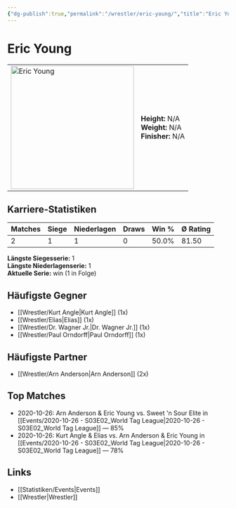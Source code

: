 ```yaml
---
{"dg-publish":true,"permalink":"/wrestler/eric-young/","title":"Eric Young","tags":["wrestler"],"noteIcon":""}
---
```



# Eric Young

<table>
        <tr>
        <td><img src="https://github.com/CptSpaulding1980/choke-slam-wrestling/releases/download/images/Eric_Young.png" width="280" alt="Eric Young"></td>
        <td>
        <b>Height:</b> N/A<br>
        <b>Weight:</b> N/A<br>
        <b>Finisher:</b> N/A<br>
        </td>
        </tr>
        </table>
        
## Karriere-Statistiken

| Matches | Siege | Niederlagen | Draws | Win % | Ø Rating |
|---------|-------|-------------|-------|-------|-----------|
| 2 | 1 | 1 | 0 | 50.0% | 81.50 |

**Längste Siegesserie:** 1<br>**Längste Niederlagenserie:** 1<br>**Aktuelle Serie:** win (1 in Folge)


## Häufigste Gegner
- [[Wrestler/Kurt Angle\|Kurt Angle]] (1x)
- [[Wrestler/Elias\|Elias]] (1x)
- [[Wrestler/Dr. Wagner Jr.\|Dr. Wagner Jr.]] (1x)
- [[Wrestler/Paul Orndorff\|Paul Orndorff]] (1x)

## Häufigste Partner
- [[Wrestler/Arn Anderson\|Arn Anderson]] (2x)

## Top Matches
- 2020-10-26: Arn Anderson & Eric Young vs. Sweet 'n Sour Elite in [[Events/2020-10-26 - S03E02_World Tag League\|2020-10-26 - S03E02_World Tag League]] — 85%
- 2020-10-26: Kurt Angle & Elias vs. Arn Anderson & Eric Young in [[Events/2020-10-26 - S03E02_World Tag League\|2020-10-26 - S03E02_World Tag League]] — 78%

## Links
- [[Statistiken/Events\|Events]]
- [[Wrestler\|Wrestler]]
